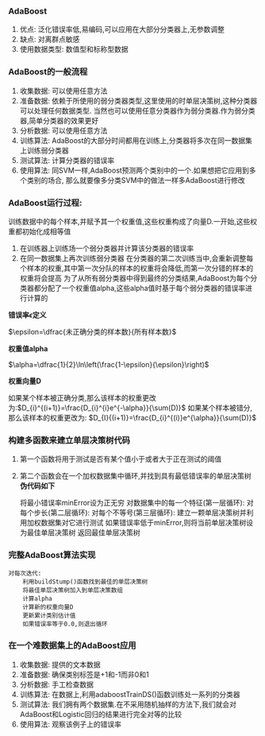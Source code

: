 ### AdaBoost
1. 优点: 泛化错误率低,易编码,可以应用在大部分分类器上,无参数调整
2. 缺点: 对离群点敏感
3. 使用数据类型: 数值型和标称型数据
### AdaBoost的一般流程
1. 收集数据: 可以使用任意方法
2. 准备数据: 依赖于所使用的弱分类器类型,这里使用的时单层决策树,这种分类器可以处理任何数据类型.
    当然也可以使用任意分类器作为弱分类器.作为弱分类器,简单分类器的效果更好
3. 分析数据: 可以使用任意方法
4. 训练算法: AdaBoost的大部分时间都用在训练上,分类器将多次在同一数据集上训练弱分类器
5. 测试算法: 计算分类器的错误率
6. 使用算法: 同SVM一样,AdaBoost预测两个类别中的一个.如果想把它应用到多个类别的场合,
    那么就要像多分类SVM中的做法一样多AdaBoost进行修改
### AdaBoost运行过程:
训练数据中的每个样本,并赋予其一个权重值,这些权重构成了向量D.一开始,这些权重都初始化成相等值
1. 在训练器上训练场一个弱分类器并计算该分类器的错误率
2. 在同一数据集上再次训练弱分类器
  在分类器的第二次训练当中,会重新调整每个样本的权重,其中第一次分队的样本的权重将会降低,而第一次分错的样本的权重将会提高
  为了从所有弱分类器中得到最终的分类结果,AdaBoost为每个分类器都分配了一个权重值alpha,这些alpha值时基于每个弱分类器的错误率进行计算的

**错误率$\epsilon$定义**

$\epsilon=\dfrac{未正确分类的样本数}{所有样本数}$

**权重值alpha**

$\alpha=\dfrac{1}{2}\ln\left(\frac{1-\epsilon}{\epsilon}\right)$

**权重向量D**

如果某个样本被正确分类,那么该样本的权重更改为:$D_{i}^{(i+1)}=\frac{D_{i}^{i}e^{-\alpha}}{\sum(D)}$
如果某个样本被错分,那么该样本的权重更改为: $D_{I}{(i+1)}=\frac{D_{i}^{(i)}e^{\alpha}}{\sum(D)}$

### 构建多函数来建立单层决策树代码
1. 第一个函数将用于测试是否有某个值小于或者大于正在测试的阈值
2. 第二个函数会在一个加权数据集中循环,并找到具有最低错误率的单层决策树
**伪代码如下**

  	将最小错误率minError设为正无穷
  	对数据集中的每一个特征(第一层循环):
  		对每个步长(第二层循环):
  		对每个不等号(第三层循环):
  			建立一颗单层决策树并利用加权数据集对它进行测试
  			如果错误率低于minError,则将当前单层决策树设为最佳单层决策树
  	返回最佳单层决策树
### 完整AdaBoost算法实现

	对每次迭代:
		利用buildStump()函数找到最佳的单层决策树
		将最佳单层决策树加入到单层决策数组
		计算alpha
		计算新的权重向量D
		更新累计类别估计值
		如果错误率等于0.0,则退出循环

### 在一个难数据集上的AdaBoost应用
1. 收集数据: 提供的文本数据
2. 准备数据: 确保类别标签是+1和-1而非0和1
3. 分析数据: 手工检查数据
4. 训练算法: 在数据上,利用adaboostTrainDS()函数训练处一系列的分类器
5. 测试算法: 我们拥有两个数据集.在不采用随机抽样的方法下,我们就会对AdaBoost和Logistic回归的结果进行完全对等的比较
5. 使用算法: 观察该例子上的错误率